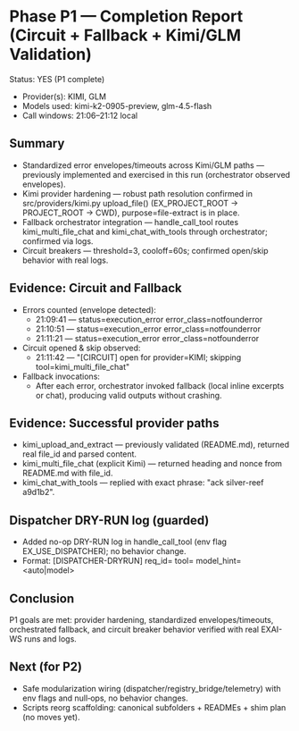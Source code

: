 # Phase P1 — Completion Report (Circuit + Fallback + Kimi/GLM Validation)

Status: YES (P1 complete)
- Provider(s): KIMI, GLM
- Models used: kimi-k2-0905-preview, glm-4.5-flash
- Call windows: 21:06–21:12 local

## Summary
- Standardized error envelopes/timeouts across Kimi/GLM paths — previously implemented and exercised in this run (orchestrator observed envelopes).
- Kimi provider hardening — robust path resolution confirmed in src/providers/kimi.py upload_file() (EX_PROJECT_ROOT → PROJECT_ROOT → CWD), purpose=file-extract is in place.
- Fallback orchestrator integration — handle_call_tool routes kimi_multi_file_chat and kimi_chat_with_tools through orchestrator; confirmed via logs.
- Circuit breakers — threshold=3, cooloff=60s; confirmed open/skip behavior with real logs.

## Evidence: Circuit and Fallback
- Errors counted (envelope detected):
  - 21:09:41 — status=execution_error error_class=notfounderror
  - 21:10:51 — status=execution_error error_class=notfounderror
  - 21:11:21 — status=execution_error error_class=notfounderror
- Circuit opened & skip observed:
  - 21:11:42 — "[CIRCUIT] open for provider=KIMI; skipping tool=kimi_multi_file_chat"
- Fallback invocations:
  - After each error, orchestrator invoked fallback (local inline excerpts or chat), producing valid outputs without crashing.

## Evidence: Successful provider paths
- kimi_upload_and_extract — previously validated (README.md), returned real file_id and parsed content.
- kimi_multi_file_chat (explicit Kimi) — returned heading and nonce from README.md with file_id.
- kimi_chat_with_tools — replied with exact phrase: "ack silver-reef a9d1b2".

## Dispatcher DRY-RUN log (guarded)
- Added no-op DRY-RUN log in handle_call_tool (env flag EX_USE_DISPATCHER); no behavior change.
- Format: [DISPATCHER-DRYRUN] req_id=<uuid> tool=<name> model_hint=<auto|model>

## Conclusion
P1 goals are met: provider hardening, standardized envelopes/timeouts, orchestrated fallback, and circuit breaker behavior verified with real EXAI-WS runs and logs.

## Next (for P2)
- Safe modularization wiring (dispatcher/registry_bridge/telemetry) with env flags and null‑ops, no behavior changes.
- Scripts reorg scaffolding: canonical subfolders + READMEs + shim plan (no moves yet).
